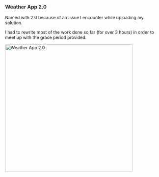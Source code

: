### Weather App 2.0

Named with 2.0 because of an issue I encounter while uploading my solution.

I had to rewrite most of the work done so far (for over 3 hours) in order to meet up
with the grace period provided.

<img width="415" alt="Weather App 2.0" src="https://github.com/wptechprodigy/WeatherApp2.0/assets/22558674/039be6a6-320e-4fc2-b4e2-01a1dbbf1d00">
